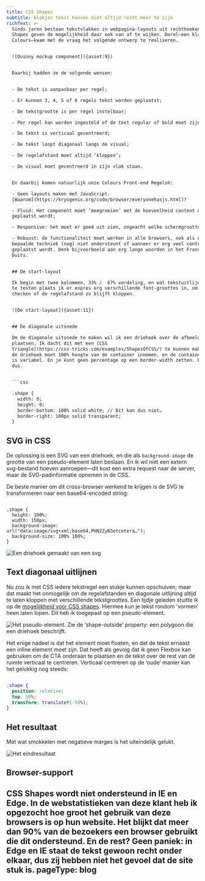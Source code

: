 ```yaml
---
title: CSS Shapes
subtitle: blokjes tekst hoeven niet altijd recht meer te zijn
richText: >-
  Sinds jaren bestaan tekstvlakken in webpagina-layouts uit rechthoeken. CSS
  Shapes geven de mogelijkheid daar ook van af te wijken. Dorel—een klant van
  Colours—kwam met de vraag het volgende ontwerp te realiseren.


  ![Quinny mockup component]({asset:9})


  Daarbij hadden ze de volgende wensen:


  - De tekst is aanpasbaar per regel;

  - Er kunnen 3, 4, 5 of 6 regels tekst worden geplaatst;

  - De tekstgrootte is per regel instelbaar;

  - Per regel kan worden ingesteld of de text regular of bold moet zijn;

  - De tekst is verticaal gecentreerd;

  - De tekst loopt diagonaal langs de visual;

  - De regelafstand moet altijd ‘kloppen’;

  - De visual moet gecentreerd in zijn vlak staan.


  En daarbij komen natuurlijk onze Colours Front-end Regels®:

  - Geen layouts maken met JavaScript.
  [Waarom](https://kryogenix.org/code/browser/everyonehasjs.html)? 

  - Fluid: Het component moet ‘meegroeien’ met de hoeveelheid content die er in
  geplaatst wordt;

  - Responsive: het moet er goed uit zien, ongeacht welke schermgrootte;

  - Robuust: de functionaliteit moet werken in alle browsers, ook als deze
  bepaalde techniek (nog) niet ondersteunt of wanneer er erg veel content
  geplaatst wordt. Denk bijvoorbeeld aan erg lange woorden in het Frans of
  Duits.


  ## De start-layout

  Ik begin met twee kolommen, 33% /  67% verdeling, en wat tekstuitlijning. Om
  te testen plaats ik er expres erg verschillende font-groottes in, om te
  checken of de regelafstand zo blijft kloppen.


  ![De start-layout]({asset:11})


  ## De diagonale uitsnede

  Om de diagonale uitsnede te maken wil ik een driehoek over de afbeelding
  plaatsen. Ik dacht dit met een [CSS
  triangle](https://css-tricks.com/examples/ShapesOfCSS/) te kunnen maken, maar
  de driehoek moet 100% hoogte van de container innemen, en de containerhoogte
  is variabel. En je kunt geen percentage op een border-width zetten. Een no-go
  dus.


  ```css

  .shape {
    width: 0;
    height: 0;
    border-bottom: 100% solid white; // Dit kan dus niet…
    border-right: 100px solid transparent;
  }

  ```


  ## SVG in CSS

  De oplossing is een SVG van een driehoek, en die als `background-image` de
  grootte van een pseudo-element laten beslaan. En ik wil niet een extern
  svg-bestand hoeven aanroepen—dit kost een extra request naar de server, maar
  de SVG-padinformatie opnemen in de CSS.


  De beste manier om dit cross-browser werkend te krijgen is de SVG te
  transformeren naar een base64-encoded string:


  ```

  .shape {
    height: 100%;
    width: 150px;
    background-image: url("data:image/svg+xml;base64,PHN2ZyB3etcetera…");
    background-size: 100% 100%;
  }

  ```


  ![Een driehoek gemaakt van een svg]({asset:13})


  ## Text diagonaal uitlijnen

  Nu zou ik met CSS iedere tekstregel een stukje kunnen opschuiven, maar dat
  maakt het onmogelijk om de regelafstanden en diagonale uitlijning altijd te
  laten kloppen met verschillende tekstgroottes. Een tijdje geleden stuitte ik
  op de [mogelijkheid voor CSS
  shapes](https://alistapart.com/article/css-shapes-101). Hiermee kun je tekst
  rondom ‘vormen’ heen laten lopen. Dit heb ik toegepast op een pseudo-element.


  ![Het pseudo-element. Zie de ‘shape-outside’ property: een polygoon die een
  driehoek beschrijft.]({asset:14})


  Het enige nadeel is dat het element moet floaten, en dat de tekst ernaast een
  inline element moet zijn. Dat heeft als gevolg dat ik geen Flexbox kan
  gebruiken om de CTA onderaan te plaatsen en de tekst over de rest van de
  ruimte verticaal te centreren. Verticaal centreren op de ‘oude’ manier kan het
  gelukkig nog steeds:


  ```css

  .shape {
    position: relative;
    top: 50%;
    transform: translateY(-50%);
  }

  ```


  ## Het resultaat

  Met wat smokkelen met negatieve marges is het uiteindelijk gelukt.


  ![Het eindresultaat]({asset:12})


  ## Browser-support

  CSS Shapes wordt niet ondersteund in IE en Edge. In de webstatistieken van
  deze klant heb ik opgezocht hoe groot het gebruik van deze browsers is op hun
  website. Het blijkt dat meer dan 90% van de bezoekers een browser gebruikt die
  dit ondersteund. En de rest? Geen paniek: in Edge en IE staat de tekst gewoon
  recht onder elkaar, dus zij hebben niet het gevoel dat de site stuk is.
pageType: blog
---
```


